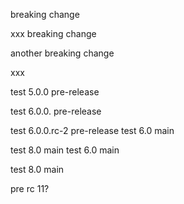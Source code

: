 breaking change

xxx
breaking change

another breaking change


xxx

test 5.0.0 pre-release

test 6.0.0. pre-release

test 6.0.0.rc-2 pre-release
test 6.0 main

test 8.0 main
test 6.0 main

test 8.0 main

pre rc 11?
